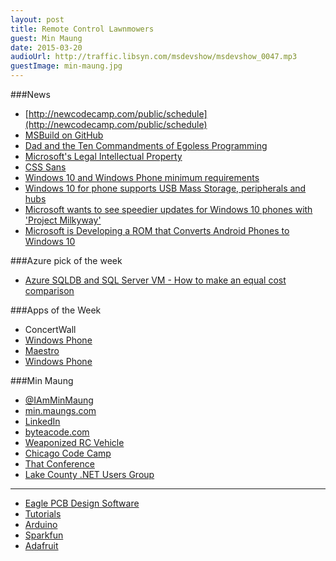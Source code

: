 ```yaml
---
layout: post
title: Remote Control Lawnmowers
guest: Min Maung
date: 2015-03-20
audioUrl: http://traffic.libsyn.com/msdevshow/msdevshow_0047.mp3
guestImage: min-maung.jpg
---
```


###News

 - [http://newcodecamp.com/public/schedule](http://newcodecamp.com/public/schedule)
 - [MSBuild on GitHub](https://github.com/Microsoft/msbuild)
 - [Dad and the Ten Commandments of Egoless Programming](http://blog.stephenwyattbush.com/2012/04/07/dad-and-the-ten-commandments-of-egoless-programming)
 - [Microsoft's Legal Intellectual Property](http://www.microsoft.com/en-us/legal/intellectualproperty/trademarks/en-us.aspx)
 - [CSS Sans](http://yusugomori.com/projects/css-sans/fonts)
 - [Windows 10 and Windows Phone minimum requirements](https://view.officeapps.live.com/op/view.aspx?src=http://files.channel9.msdn.com/thumbnail/2eb04802-c4bb-4112-b54b-cffc2b612d6e.pptx)
 - [Windows 10 for phone supports USB Mass Storage, peripherals and hubs](http://www.windowscentral.com/windows-10-phone-supports-usb-mass-storage-peripherals)
 - [Microsoft wants to see speedier updates for Windows 10 phones with 'Project Milkyway'](http://www.windowscentral.com/microsoft-wants-update-windows-10-phones-within-4-6-weeks-release)
 - [Microsoft is Developing a ROM that Converts Android Phones to Windows 10](http://techcrunch.com/2015/03/17/microsoft-android-rom/?ncid=rss)

###Azure pick of the week

 - [Azure SQLDB and SQL Server VM - How to make an equal cost comparison](http://blogs.msdn.com/b/igorpag/archive/2015/03/20/azure-sqldb-and-sql-server-vm-how-to-make-an-equal-cost-comparison.aspx)

###Apps of the Week

 - ConcertWall
  - [Windows Phone](http://www.windowsphone.com/s?appid=6337ad32-2d69-4f26-bd98-44f6eaae7708)
 - [Maestro](http://maestroapp.com/)
  - [Windows Phone](http://www.windowsphone.com/s?appId=2e130744-3a86-4c3e-bbf5-aab61556743c)

###Min Maung

 - [@IAmMinMaung](https://twitter.com/IAmMinMaung)
 - [min.maungs.com](http://min.maungs.com/)
 - [LinkedIn](https://www.linkedin.com/in/minmaung)
 - [byteacode.com](http://byteacode.com/)
 - [Weaponized RC Vehicle](https://www.youtube.com/watch?v=hWztB14rXXY)
 - [Chicago Code Camp](http://www.chicagocodecamp.com/)
 - [That Conference](https://www.thatconference.com/)
 - [Lake County .NET Users Group](http://www.lcnug.org/)

------------------------

 - [Eagle PCB Design Software](http://www.cadsoftusa.com/eagle-pcb-design-software/about-eagle/)
  - [Tutorials](https://www.youtube.com/playlist?list=PLB4C63828A483E756)
 - [Arduino](http://arduino.cc/)
 - [Sparkfun](https://www.sparkfun.com/)
 - [Adafruit](https://www.adafruit.com/)

